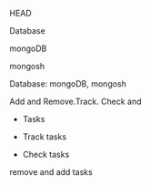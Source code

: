 

 HEAD
 
 Database
  
 mongoDB

 mongosh

 Database:  mongoDB, mongosh

 Add and Remove.Track. Check and
- Tasks

- Track tasks
  
- Check tasks

 remove and add tasks
